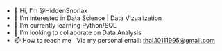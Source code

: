 - 👋 Hi, I’m @HiddenSnorlax
- 👀 I’m interested in Data Science | Data Vizualization
- 🌱 I’m currently learning Python/SQL
- 💞️ I’m looking to collaborate on Data Analysis
- 📫 How to reach me | Via my personal email: thai.10111995@gmail.com

<!---
HiddenSnorlax/HiddenSnorlax is a ✨ special ✨ repository because its `README.md` (this file) appears on your GitHub profile.
You can click the Preview link to take a look at your changes.
--->
